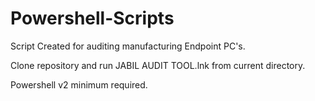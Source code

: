 # Powershell-Scripts
Script Created for auditing manufacturing Endpoint PC's.

Clone repository and run JABIL AUDIT TOOL.lnk from current directory.

Powershell v2 minimum required.
